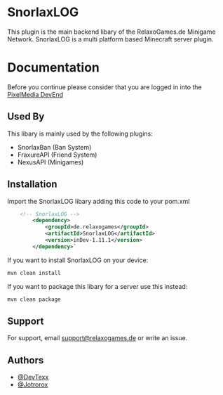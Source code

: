 
# SnorlaxLOG

This plugin is the main backend libary of the RelaxoGames.de Minigame Network. SnorlaxLOG is a multi platform based Minecraft server plugin.


# Documentation

Before you continue please consider that you are logged in into the [PixelMedia DevEnd](http://relaxogames.de/development)
## Used By

This libary is mainly used by the following plugins:

- SnorlaxBan (Ban System)
- FraxureAPI (Friend System)
- NexusAPI (Minigames)


## Installation

Import the SnorlaxLOG libary adding this code to your pom.xml
```xml
    <!-- SnorlaxLOG -->
        <dependency>
            <groupId>de.relaxogames</groupId>
            <artifactId>SnorlaxLOG</artifactId>
            <version>inDev-1.11.1</version>
        </dependency>`
```

If you want to install SnorlaxLOG on your device:

```sh
mvn clean install
```

If you want to package this libary for a server use this instead:

```sh
mvn clean package
```
## Support

For support, email support@relaxogames.de or write an issue.


## Authors

- [@DevTexx](https://github.com/DevTexx)
- [@Jotrorox](https://github.com/Jotrorox)
